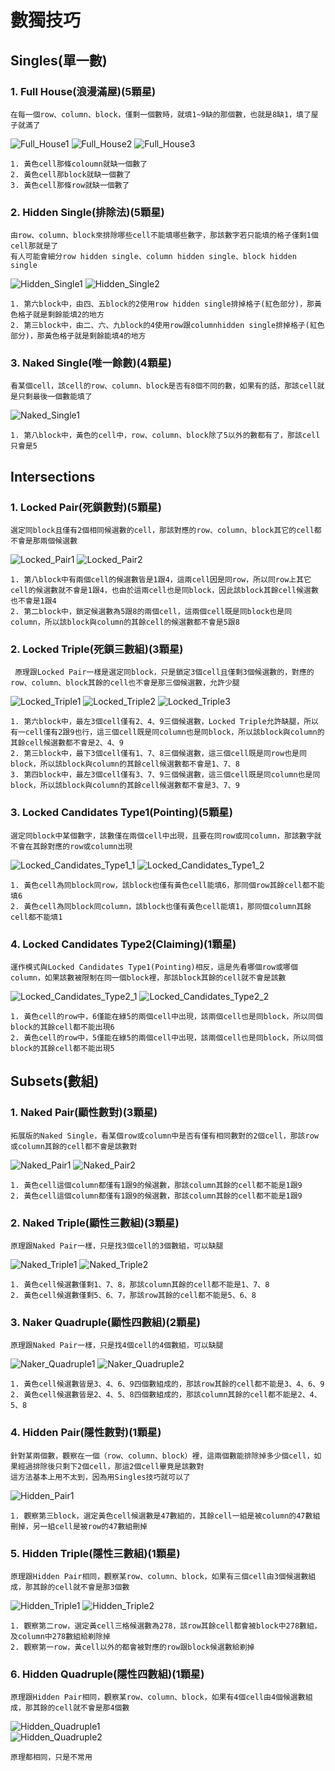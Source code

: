 # 數獨技巧

## Singles(單一數)
  ### 1. Full House(浪漫滿屋)(5顆星)
  ```
  在每一個row、column、block，僅剩一個數時，就填1~9缺的那個數，也就是8缺1，填了屋子就滿了 
  ```
  ![Full_House1](IMG/Full_House_1.png)
  ![Full_House2](IMG/Full_House_2.png)
  ![Full_House3](IMG/Full_House_3.png)
  ```
  1. 黃色cell那條coloumn就缺一個數了
  2. 黃色cell那block就缺一個數了
  3. 黃色cell那條row就缺一個數了
  ```
  ### 2. Hidden Single(排除法)(5顆星)
  ```
  由row、column、block來排除哪些cell不能填哪些數字，那該數字若只能填的格子僅剩1個cell那就是了
  有人可能會細分row hidden single、column hidden single、block hidden single
  ```
  ![Hidden_Single1](IMG/Hidden_Single_1.png)
  ![Hidden_Single2](IMG/Hidden_Single_2.png)
  ```
  1. 第六block中，由四、五block的2使用row hidden single排掉格子(紅色部分)，那黃色格子就是剩餘能填2的地方
  2. 第三block中，由二、六、九block的4使用row跟columnhidden single排掉格子(紅色部分)，那黃色格子就是剩餘能填4的地方
  ```
  ### 3. Naked Single(唯一餘數)(4顆星)
  ```
  看某個cell，該cell的row、column、block是否有8個不同的數，如果有的話，那該cell就是只剩最後一個數能填了
  ```
  ![Naked_Single1](IMG/Naked_Single_1.png)
  ```
  1. 第八block中，黃色的cell中，row、column、block除了5以外的數都有了，那該cell只會是5
  ```
## Intersections
  ### 1. Locked Pair(死鎖數對)(5顆星)
  ```
  選定同block且僅有2個相同候選數的cell，那該對應的row、column、block其它的cell都不會是那兩個候選數
  ```
  ![Locked_Pair1](IMG/Locked_Pair_1.png)
  ![Locked_Pair2](IMG/Locked_Pair_2.png)
  ```
  1. 第八block中有兩個cell的候選數皆是1跟4，這兩cell因是同row，所以同row上其它cell的候選數就不會是1跟4，也由於這兩cell也是同block，因此該block其餘cell候選數也不會是1跟4
  2. 第二block中，鎖定候選數為5跟8的兩個cell，這兩個cell既是同block也是同column，所以該block與column的其餘cell的候選數都不會是5跟8
  ```
  ### 2. Locked Triple(死鎖三數組)(3顆星)
  ```
   原理跟Locked Pair一樣是選定同block，只是鎖定3個cell且僅剩3個候選數的，對應的row、column、block其餘的cell也不會是那三個候選數，允許少腿
  ```
  ![Locked_Triple1](IMG/Locked_Triple_1.png)
  ![Locked_Triple2](IMG/Locked_Triple_2.png)
  ![Locked_Triple3](IMG/Locked_Triple_3.png)
  ```
  1. 第六block中，最左3個cell僅有2、4、9三個候選數，Locked Triple允許缺腿，所以有一cell僅有2跟9也行，這三個cell既是同column也是同block，所以該block與column的其餘cell候選數都不會是2、4、9
  2. 第三block中，最下3個cell僅有1、7、8三個候選數，這三個cell既是同row也是同block，所以該block與column的其餘cell候選數都不會是1、7、8
  3. 第四block中，最左3個cell僅有3、7、9三個候選數，這三個cell既是同column也是同block，所以該block與column的其餘cell候選數都不會是3、7、9
  ```
  ### 3. Locked Candidates Type1(Pointing)(5顆星)
  ```
  選定同block中某個數字，該數僅在兩個cell中出現，且要在同row或同column，那該數字就不會在其餘對應的row或column出現
  ```
  ![Locked_Candidates_Type1_1](IMG/Locked_Candidates_Type1_1.png)
  ![Locked_Candidates_Type1_2](IMG/Locked_Candidates_Type1_2.png)
  ```
  1. 黃色cell為同block同row，該block也僅有黃色cell能填6，那同個row其餘cell都不能填6
  2. 黃色cell為同block同column，該block也僅有黃色cell能填1，那同個column其餘cell都不能填1
  ```  
  ### 4. Locked Candidates Type2(Claiming)(1顆星)
  ```
  運作模式與Locked Candidates Type1(Pointing)相反，這是先看哪個row或哪個column，如果該數被限制在同一個block裡，那該block其餘的cell就不會是該數
  ```
  ![Locked_Candidates_Type2_1](IMG/Locked_Candidates_Type2_1.png)
  ![Locked_Candidates_Type2_2](IMG/Locked_Candidates_Type2_2.png)
  ```
  1. 黃色cell的row中，6僅能在綠5的兩個cell中出現，該兩個cell也是同block，所以同個block的其餘cell都不能出現6
  2. 黃色cell的row中，5僅能在綠5的兩個cell中出現，該兩個cell也是同block，所以同個block的其餘cell都不能出現5
  ```
## Subsets(數組)
  ### 1. Naked Pair(顯性數對)(3顆星)
  ```
  拓展版的Naked Single，看某個row或column中是否有僅有相同數對的2個cell，那該row或column其餘的cell都不會是該數對
  ```
  ![Naked_Pair1](IMG/Naked_Pair_1.png)
  ![Naked_Pair2](IMG/Naked_Pair_2.png)
  ```
  1. 黃色cell這個column都僅有1跟9的候選數，那該column其餘的cell都不能是1跟9
  2. 黃色cell這個column都僅有1跟9的候選數，那該column其餘的cell都不能是1跟9
  ```
  ### 2. Naked Triple(顯性三數組)(3顆星)
  ```
  原理跟Naked Pair一樣，只是找3個cell的3個數組，可以缺腿
  ```
  ![Naked_Triple1](IMG/Naked_Triple_1.png)
  ![Naked_Triple2](IMG/Naked_Triple_2.png)
  ```
  1. 黃色cell候選數僅剩1、7、8，那該column其餘的cell都不能是1、7、8
  2. 黃色cell候選數僅剩5、6、7，那該row其餘的cell都不能是5、6、8
  ```
  ### 3. Naker Quadruple(顯性四數組)(2顆星)
  ```
  原理跟Naked Pair一樣，只是找4個cell的4個數組，可以缺腿
  ```
  ![Naker_Quadruple1](IMG/Naker_Quadruple_1.png)
  ![Naker_Quadruple2](IMG/Naker_Quadruple_2.png)
  ```
  1. 黃色cell候選數皆是3、4、6、9四個數組成的，那該row其餘的cell都不能是3、4、6、9
  2. 黃色cell候選數皆是2、4、5、8四個數組成的，那該column其餘的cell都不能是2、4、5、8
  ```
  ### 4. Hidden Pair(隱性數對)(1顆星)
  ```
  針對某兩個數，觀察在一個（row、column、block）裡，這兩個數能排除掉多少個cell，如果經過排除後只剩下2個cell，那這2個cell畢竟是該數對
  這方法基本上用不太到，因為用Singles技巧就可以了
  ```
  ![Hidden_Pair1](IMG/Hidden_Pair_1.png)
  ```
  1. 觀察第三block，選定黃色cell候選數是47數組的，其餘cell一組是被column的47數組刪掉，另一組cell是被row的47數組刪掉
  ```
  ### 5. Hidden Triple(隱性三數組)(1顆星)
  ```
  原理跟Hidden Pair相同，觀察某row、column、block，如果有三個cell由3個候選數組成，那其餘的cell就不會是那3個數
  ```
  ![Hidden_Triple1](IMG/Hidden_Triple_1.png)
  ![Hidden_Triple2](IMG/Hidden_Triple_2.png)
  ```
  1. 觀察第二row，選定黃cell三格候選數為278，該row其餘cell都會被block中278數組，及column中278數組給剃除掉
  2. 觀察第一row，黃cell以外的都會被對應的row跟block候選數給剃掉
  ```
  ### 6. Hidden Quadruple(隱性四數組)(1顆星)
  ```
  原理跟Hidden Pair相同，觀察某row、column、block，如果有4個cell由4個候選數組成，那其餘的cell就不會是那4個數
  ```
  ![Hidden_Quadruple1](IMG/Hidden_Quadruple_1.png)  
  ![Hidden_Quadruple2](IMG/Hidden_Quadruple_2.png) 
  ```
  原理都相同，只是不常用
  ```